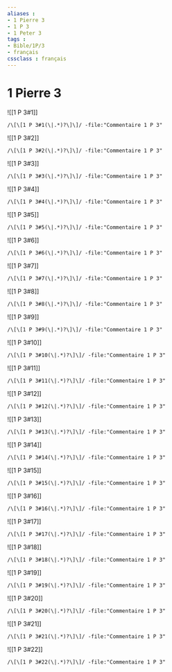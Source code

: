```yaml
---
aliases : 
- 1 Pierre 3
- 1 P 3
- 1 Peter 3
tags : 
- Bible/1P/3
- français
cssclass : français
---
```


# 1 Pierre 3

![[1 P 3#1]]

```query
/\[\[1 P 3#1(\|.*)?\]\]/ -file:"Commentaire 1 P 3"
```

![[1 P 3#2]]

```query
/\[\[1 P 3#2(\|.*)?\]\]/ -file:"Commentaire 1 P 3"
```

![[1 P 3#3]]

```query
/\[\[1 P 3#3(\|.*)?\]\]/ -file:"Commentaire 1 P 3"
```

![[1 P 3#4]]

```query
/\[\[1 P 3#4(\|.*)?\]\]/ -file:"Commentaire 1 P 3"
```

![[1 P 3#5]]

```query
/\[\[1 P 3#5(\|.*)?\]\]/ -file:"Commentaire 1 P 3"
```

![[1 P 3#6]]

```query
/\[\[1 P 3#6(\|.*)?\]\]/ -file:"Commentaire 1 P 3"
```

![[1 P 3#7]]

```query
/\[\[1 P 3#7(\|.*)?\]\]/ -file:"Commentaire 1 P 3"
```

![[1 P 3#8]]

```query
/\[\[1 P 3#8(\|.*)?\]\]/ -file:"Commentaire 1 P 3"
```

![[1 P 3#9]]

```query
/\[\[1 P 3#9(\|.*)?\]\]/ -file:"Commentaire 1 P 3"
```

![[1 P 3#10]]

```query
/\[\[1 P 3#10(\|.*)?\]\]/ -file:"Commentaire 1 P 3"
```

![[1 P 3#11]]

```query
/\[\[1 P 3#11(\|.*)?\]\]/ -file:"Commentaire 1 P 3"
```

![[1 P 3#12]]

```query
/\[\[1 P 3#12(\|.*)?\]\]/ -file:"Commentaire 1 P 3"
```

![[1 P 3#13]]

```query
/\[\[1 P 3#13(\|.*)?\]\]/ -file:"Commentaire 1 P 3"
```

![[1 P 3#14]]

```query
/\[\[1 P 3#14(\|.*)?\]\]/ -file:"Commentaire 1 P 3"
```

![[1 P 3#15]]

```query
/\[\[1 P 3#15(\|.*)?\]\]/ -file:"Commentaire 1 P 3"
```

![[1 P 3#16]]

```query
/\[\[1 P 3#16(\|.*)?\]\]/ -file:"Commentaire 1 P 3"
```

![[1 P 3#17]]

```query
/\[\[1 P 3#17(\|.*)?\]\]/ -file:"Commentaire 1 P 3"
```

![[1 P 3#18]]

```query
/\[\[1 P 3#18(\|.*)?\]\]/ -file:"Commentaire 1 P 3"
```

![[1 P 3#19]]

```query
/\[\[1 P 3#19(\|.*)?\]\]/ -file:"Commentaire 1 P 3"
```

![[1 P 3#20]]

```query
/\[\[1 P 3#20(\|.*)?\]\]/ -file:"Commentaire 1 P 3"
```

![[1 P 3#21]]

```query
/\[\[1 P 3#21(\|.*)?\]\]/ -file:"Commentaire 1 P 3"
```

![[1 P 3#22]]

```query
/\[\[1 P 3#22(\|.*)?\]\]/ -file:"Commentaire 1 P 3"
```

